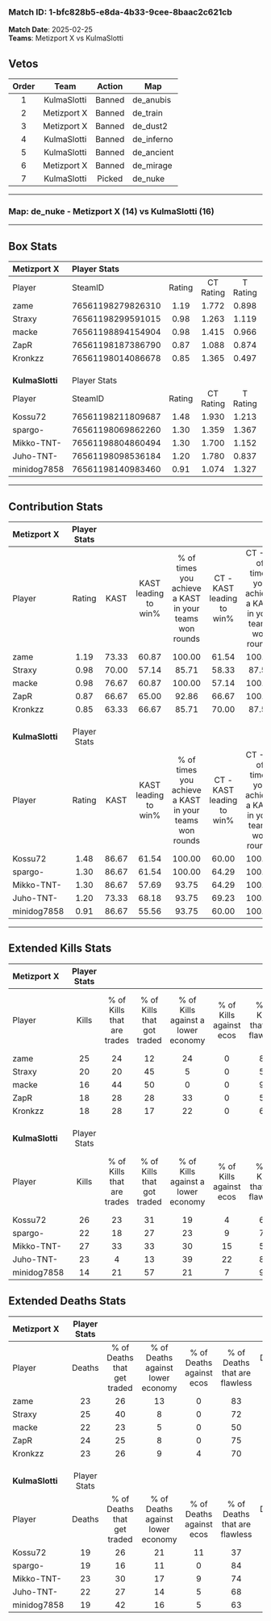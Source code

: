 ### Match ID: 1-bfc828b5-e8da-4b33-9cee-8baac2c621cb  
**Match Date**: 2025-02-25  
**Teams**: Metizport X vs KulmaSlotti  

## Vetos  

| Order | Team | Action | Map |
| :---: | :--: | :----: | --- |
| 1 | KulmaSlotti | Banned | de_anubis |
| 2 | Metizport X | Banned | de_train |
| 3 | Metizport X | Banned | de_dust2 |
| 4 | KulmaSlotti | Banned | de_inferno |
| 5 | KulmaSlotti | Banned | de_ancient |
| 6 | Metizport X | Banned | de_mirage |
| 7 | KulmaSlotti | Picked | de_nuke |

---  

### **Map**: de_nuke - Metizport X (14) vs KulmaSlotti (16)  
---  

## Box Stats  

| **Metizport X** | Player Stats      |        |           |          |       |       |       |         |        |      |     |
| :- | :- | :-: | :-: | :-: | :-: | :-: | :-: | :-: | :-: | :-: | :-: |
| Player          | SteamID           | Rating | CT Rating | T Rating | KAST  |  ADR  | Kills | Assists | Deaths | K/D  | HS% |
| zame            | 76561198279826310 |  1.19  |   1.772   |  0.898   | 73.33 | 83.0  |  25   |    6    |   23   | 1.09 | 36  |
| Straxy          | 76561198299591015 |  0.98  |   1.263   |  1.119   | 70.00 | 79.8  |  20   |    7    |   25   | 0.80 | 40  |
| macke           | 76561198894154904 |  0.98  |   1.415   |  0.966   | 76.67 | 78.8  |  16   |   12    |   22   | 0.73 | 62  |
| ZapR            | 76561198187386790 |  0.87  |   1.088   |  0.874   | 66.67 | 68.9  |  18   |    4    |   24   | 0.75 | 72  |
| Kronkzz         | 76561198014086678 |  0.85  |   1.365   |  0.497   | 63.33 | 59.6  |  18   |    7    |   23   | 0.78 | 38  |
|                 |                   |        |           |          |       |       |       |         |        |      |     |
|                 |                   |        |           |          |       |       |       |         |        |      |     |
|                 |                   |        |           |          |       |       |       |         |        |      |     |
| **KulmaSlotti** | Player Stats      |        |           |          |       |       |       |         |        |      |     |
| Player          | SteamID           | Rating | CT Rating | T Rating | KAST  |  ADR  | Kills | Assists | Deaths | K/D  | HS% |
| Kossu72         | 76561198211809687 |  1.48  |   1.930   |  1.213   | 86.67 | 106.7 |  26   |   10    |   19   | 1.37 | 46  |
| spargo-         | 76561198069862260 |  1.30  |   1.359   |  1.367   | 86.67 | 86.8  |  22   |   11    |   19   | 1.16 |  9  |
| Mikko-TNT-      | 76561198804860494 |  1.30  |   1.700   |  1.152   | 86.67 | 70.4  |  27   |    4    |   23   | 1.17 | 33  |
| Juho-TNT-       | 76561198098536184 |  1.20  |   1.780   |  0.837   | 73.33 | 93.7  |  23   |   10    |   22   | 1.05 | 65  |
| minidog7858     | 76561198140983460 |  0.91  |   1.074   |  1.327   | 86.67 | 42.1  |  14   |    5    |   19   | 0.74 | 50  |
---  

## Contribution Stats  

| **Metizport X** | Player Stats |       |                      |                                                        |                           |                                                             |                          |                                                            |
| :- | :-: | :-: | :-: | :-: | :-: | :-: | :-: | :-: |
| Player          |    Rating    | KAST  | KAST leading to win% | % of times you achieve a KAST in your teams won rounds | CT - KAST leading to win% | CT - % of times you achieve a KAST in your teams won rounds | T - KAST leading to win% | T - % of times you achieve a KAST in your teams won rounds |
| zame            |     1.19     | 73.33 |        60.87         |                         100.00                         |           61.54           |                           100.00                            |          60.00           |                           100.00                           |
| Straxy          |     0.98     | 70.00 |        57.14         |                         85.71                          |           58.33           |                            87.50                            |          55.56           |                           83.33                            |
| macke           |     0.98     | 76.67 |        60.87         |                         100.00                         |           57.14           |                           100.00                            |          66.67           |                           100.00                           |
| ZapR            |     0.87     | 66.67 |        65.00         |                         92.86                          |           66.67           |                           100.00                            |          62.50           |                           83.33                            |
| Kronkzz         |     0.85     | 63.33 |        66.67         |                         85.71                          |           70.00           |                            87.50                            |          62.50           |                           83.33                            |
|                 |              |       |                      |                                                        |                           |                                                             |                          |                                                            |
|                 |              |       |                      |                                                        |                           |                                                             |                          |                                                            |
|                 |              |       |                      |                                                        |                           |                                                             |                          |                                                            |
| **KulmaSlotti** | Player Stats |       |                      |                                                        |                           |                                                             |                          |                                                            |
| Player          |    Rating    | KAST  | KAST leading to win% | % of times you achieve a KAST in your teams won rounds | CT - KAST leading to win% | CT - % of times you achieve a KAST in your teams won rounds | T - KAST leading to win% | T - % of times you achieve a KAST in your teams won rounds |
| Kossu72         |     1.48     | 86.67 |        61.54         |                         100.00                         |           60.00           |                           100.00                            |          63.64           |                           100.00                           |
| spargo-         |     1.30     | 86.67 |        61.54         |                         100.00                         |           64.29           |                           100.00                            |          58.33           |                           100.00                           |
| Mikko-TNT-      |     1.30     | 86.67 |        57.69         |                         93.75                          |           64.29           |                           100.00                            |          50.00           |                           85.71                            |
| Juho-TNT-       |     1.20     | 73.33 |        68.18         |                         93.75                          |           69.23           |                           100.00                            |          66.67           |                           85.71                            |
| minidog7858     |     0.91     | 86.67 |        55.56         |                         93.75                          |           60.00           |                           100.00                            |          50.00           |                           85.71                            |
---  

## Extended Kills Stats  

| **Metizport X** | Player Stats |                            |                            |                                    |                         |                              |                                 |                                       |                    |           |
| :- | :-: | :-: | :-: | :-: | :-: | :-: | :-: | :-: | :-: | :-: |
| Player          |    Kills     | % of Kills that are trades | % of Kills that got traded | % of Kills against a lower economy | % of Kills against ecos | % of Kills that are flawless | % of Kills that are close duels | % of Kills that are assisted by flash | Pistol Round Kills | AWP Kills |
| zame            |      25      |             24             |             12             |                 24                 |            0            |              84              |                0                |                   4                   |         16         |     4     |
| Straxy          |      20      |             20             |             45             |                 5                  |            0            |              50              |               10                |                  10                   |         0          |     2     |
| macke           |      16      |             44             |             50             |                 0                  |            0            |              94              |                6                |                  13                   |         0          |     2     |
| ZapR            |      18      |             28             |             28             |                 33                 |            0            |              56              |               11                |                  11                   |         0          |     0     |
| Kronkzz         |      18      |             28             |             17             |                 22                 |            0            |              61              |                6                |                   0                   |         0          |     0     |
|                 |              |                            |                            |                                    |                         |                              |                                 |                                       |                    |           |
|                 |              |                            |                            |                                    |                         |                              |                                 |                                       |                    |           |
|                 |              |                            |                            |                                    |                         |                              |                                 |                                       |                    |           |
| **KulmaSlotti** | Player Stats |                            |                            |                                    |                         |                              |                                 |                                       |                    |           |
| Player          |    Kills     | % of Kills that are trades | % of Kills that got traded | % of Kills against a lower economy | % of Kills against ecos | % of Kills that are flawless | % of Kills that are close duels | % of Kills that are assisted by flash | Pistol Round Kills | AWP Kills |
| Kossu72         |      26      |             23             |             31             |                 19                 |            4            |              62              |                4                |                   4                   |         0          |     3     |
| spargo-         |      22      |             18             |             27             |                 23                 |            9            |              77              |                0                |                   0                   |         16         |     1     |
| Mikko-TNT-      |      27      |             33             |             33             |                 30                 |           15            |              56              |                7                |                   0                   |         0          |     1     |
| Juho-TNT-       |      23      |             4              |             13             |                 39                 |           22            |              87              |                4                |                   4                   |         0          |     2     |
| minidog7858     |      14      |             21             |             57             |                 21                 |            7            |              93              |               14                |                   0                   |         0          |     2     |
## Extended Deaths Stats  

| **Metizport X** | Player Stats |                             |                                   |                          |                               |                            |                           |               |
| :- | :-: | :-: | :-: | :-: | :-: | :-: | :-: | :-: |
| Player          |    Deaths    | % of Deaths that get traded | % of Deaths against lower economy | % of Deaths against ecos | % of Deaths that are flawless | % of Deaths that are close | % of Deaths while blinded | Deaths to AWP |
| zame            |      23      |             26              |                13                 |            0             |              83               |             9              |             4             |       5       |
| Straxy          |      25      |             40              |                 8                 |            0             |              72               |             4              |             0             |       4       |
| macke           |      22      |             23              |                 5                 |            0             |              50               |             5              |             0             |       3       |
| ZapR            |      24      |             25              |                 8                 |            0             |              75               |             4              |             0             |       1       |
| Kronkzz         |      23      |             26              |                 9                 |            4             |              70               |             4              |             4             |       3       |
|                 |              |                             |                                   |                          |                               |                            |                           |               |
|                 |              |                             |                                   |                          |                               |                            |                           |               |
|                 |              |                             |                                   |                          |                               |                            |                           |               |
| **KulmaSlotti** | Player Stats |                             |                                   |                          |                               |                            |                           |               |
| Player          |    Deaths    | % of Deaths that get traded | % of Deaths against lower economy | % of Deaths against ecos | % of Deaths that are flawless | % of Deaths that are close | % of Deaths while blinded | Deaths to AWP |
| Kossu72         |      19      |             26              |                21                 |            11            |              37               |             11             |            16             |       3       |
| spargo-         |      19      |             16              |                11                 |            0             |              84               |             5              |             0             |       3       |
| Mikko-TNT-      |      23      |             30              |                17                 |            9             |              74               |             4              |             4             |       4       |
| Juho-TNT-       |      22      |             27              |                14                 |            5             |              68               |             5              |             9             |       3       |
| minidog7858     |      19      |             42              |                16                 |            5             |              63               |             5              |             5             |       3       |
